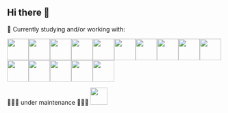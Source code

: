 ## Hi there 👋

📝 Currently studying and/or working with:

<img src="https://cdn.jsdelivr.net/gh/devicons/devicon@latest/icons/angular/angular-original.svg" style="width:50px;"/><img src="https://cdn.jsdelivr.net/gh/devicons/devicon@latest/icons/typescript/typescript-original.svg" style="width:50px;"/><img src="https://cdn.jsdelivr.net/gh/devicons/devicon@latest/icons/azure/azure-original.svg" style="width:50px;"/><img src="https://cdn.jsdelivr.net/gh/devicons/devicon@latest/icons/cassandra/cassandra-original-wordmark.svg" style="width:50px;"/><img src="https://cdn.jsdelivr.net/gh/devicons/devicon@latest/icons/cosmosdb/cosmosdb-original-wordmark.svg" style="width:50px;"/><img src="https://cdn.jsdelivr.net/gh/devicons/devicon@latest/icons/csharp/csharp-original.svg" style="width:50px;"/><img src="https://cdn.jsdelivr.net/gh/devicons/devicon@latest/icons/java/java-original.svg" style="width:50px;"/><img src="https://cdn.jsdelivr.net/gh/devicons/devicon@latest/icons/maven/maven-original.svg" style="width:50px;"/><img src="https://cdn.jsdelivr.net/gh/devicons/devicon@latest/icons/karma/karma-original.svg" style="width:50px;"/><img src="https://cdn.jsdelivr.net/gh/devicons/devicon@latest/icons/tomcat/tomcat-original.svg" style="width:50px;"/><img src="https://cdn.jsdelivr.net/gh/devicons/devicon@latest/icons/sqldeveloper/sqldeveloper-original.svg" style="width:50px;"/><img src="https://cdn.jsdelivr.net/gh/devicons/devicon@latest/icons/putty/putty-original.svg" style="width:50px;"/><img src="https://cdn.jsdelivr.net/gh/devicons/devicon@latest/icons/linux/linux-original.svg" style="width:50px;"/><img src="https://cdn.jsdelivr.net/gh/devicons/devicon@latest/icons/docker/docker-original.svg" style="width:50px;"/><img src="https://cdn.jsdelivr.net/gh/devicons/devicon@latest/icons/git/git-original.svg" style="width:50px;"/>

🚧🚧🚧 under maintenance 🚧🚧🚧
<img src="https://i.pinimg.com/originals/52/c4/d5/52c4d55c27725df1b0a35178ad7cbc08.gif" width="40" height="40" />
          
          
